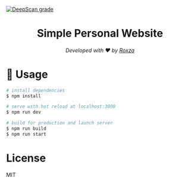 
[![DeepScan grade](https://deepscan.io/api/teams/17008/projects/20358/branches/554638/badge/grade.svg)](https://deepscan.io/dashboard#view=project&tid=17008&pid=20358&bid=554638)

<h1 align="center">Simple Personal Website</h1>
<h6 align="center">Developed with ❤️ by <a href="https://roxza.me">Roxza</a></h6>

# 📝 Usage


```bash
# install dependencies
$ npm install

# serve with hot reload at localhost:3000
$ npm run dev

# build for production and launch server
$ npm run build
$ npm run start
```

# License

MIT
